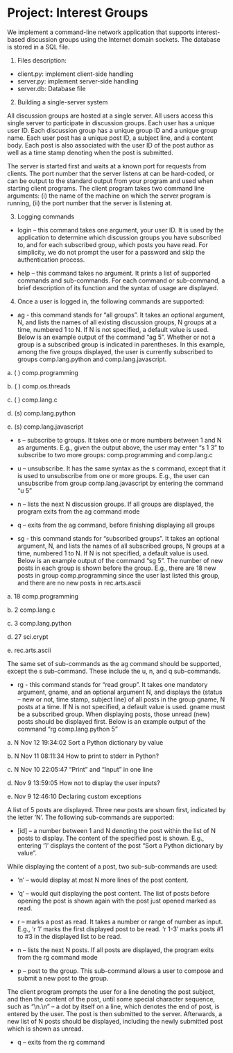 # Project: Interest Groups
We implement a command-line network application that supports interest-based discussion groups using the Internet domain sockets. The database is stored in a SQL file.

1. Files description:

* client.py: implement client-side handling  
* server.py: implement server-side handling
* server.db: Database file

2. Building a single-server system

All discussion groups are hosted at a single server. All users access this single server to participate in discussion groups. Each user has a unique user ID. Each discussion group has a unique group ID and a unique group name.  Each user post has a unique post ID, a subject line, and a content body. Each post is also associated with the user ID of the post author as well as a time stamp denoting when the post is submitted.

The server is started first and waits at a known port for requests from clients. The port number that the server listens at can be hard-coded, or can be output to the standard output from your program and used when starting client programs. The client program takes two command line arguments: (i) the name of the machine on which the server program is running, (ii) the port number that the server is listening at.

3. Logging commands

* login – this command takes one argument, your user ID. It is used by the application to determine which discussion groups you have subscribed to, and for each subscribed group, which posts you have read.  For simplicity, we do not prompt the user for a password and skip the authentication process.

* help – this command takes no argument. It prints a list of supported commands and sub-commands. For each command or sub-command, a brief description of its function and the syntax of usage are displayed.

4. Once a user is logged in, the following commands are supported:

* ag - this command stands for “all groups”. It takes an optional argument, N, and lists the names of all existing discussion groups, N groups at a time, numbered 1 to N.  If N is not specified, a default value is used. Below is an example output of the command “ag 5”.  Whether or not a group is a subscribed group is indicated in parentheses. In this example, among the five groups displayed, the user is currently subscribed to groups comp.lang.python and comp.lang.javascript.

a.  ( ) comp.programming

b.  ( ) comp.os.threads

c.  ( ) comp.lang.c

d.  (s) comp.lang.python

e.  (s) comp.lang.javascript


* s – subscribe to groups. It takes one or more numbers between 1 and N as arguments. E.g., given the output above, the user may enter “s 1 3” to subscribe to two more groups: comp.programming and comp.lang.c

* u – unsubscribe. It has the same syntax as the s command, except that it is used to unsubscribe from one or more groups. E.g., the user can unsubscribe from group comp.lang.javascript by entering the command “u 5”

* n – lists the next N discussion groups. If all groups are displayed, the program exits from the ag command mode

* q – exits from the ag command, before finishing displaying all groups

* sg - this command stands for “subscribed groups”. It takes an optional argument, N, and lists the names of all subscribed groups, N groups at a time, numbered 1 to N.  If N is not specified, a default value is used. Below is an example output of the command “sg 5”.  The number of new posts in each group is shown before the group. E.g., there are 18 new posts in group comp.programming since the user last listed this group, and there are no new posts in rec.arts.ascii

a. 18   comp.programming

b. 	2   comp.lang.c

c.  3   comp.lang.python

d. 27   sci.crypt

e.      rec.arts.ascii

The same set of sub-commands as the ag command should be supported, except the s sub-command. These include the u, n, and q sub-commands.

* rg - this command stands for “read group”. It takes one mandatory argument, gname, and an optional argument N, and displays the (status – new or not, time stamp, subject line) of all posts in the group gname, N posts at a time. If N is not specified, a default value is used. gname must be a subscribed group. When displaying posts, those unread (new) posts should be displayed first.  Below is an example output of the command “rg comp.lang.python 5”

a.  N  Nov 12 19:34:02   Sort a Python dictionary by value 

b.  N  Nov 11 08:11:34   How to print to stderr in Python?

c.  N  Nov 10 22:05:47   “Print” and “Input” in one line

d.     Nov  9 13:59:05   How not to display the user inputs?

e.     Nov  9 12:46:10   Declaring custom exceptions

A list of 5 posts are displayed. Three new posts are shown first, indicated by the letter ‘N’.  The following sub-commands are supported:

* [id] – a number between 1 and N denoting the post within the list of N posts to display. The content of the specified post is shown. E.g., entering ‘1’ displays the content of the post “Sort a Python dictionary by value”.

While displaying the content of a post, two sub-sub-commands are used:

* ‘n’ – would display at most N more lines of the post content.

* ‘q’ – would quit displaying the post content. The list of posts before opening the post is shown again with the post just opened marked as read.

* r – marks a post as read. It takes a number or range of number as input. E.g., ‘r 1’ marks the first displayed post to be read. ‘r 1-3’ marks posts #1 to #3 in the displayed list to be read.

* n – lists the next N posts. If all posts are displayed, the program exits from the rg command mode

* p – post to the group. This sub-command allows a user to compose and submit a new post to the group.

The client program prompts the user for a line denoting the post subject, and then the content of the post, until some special character sequence, such as “\n.\n” – a dot by itself on a line, which denotes the end of post, is entered by the user. The post is then submitted to the server.  Afterwards, a new list of N posts should be displayed, including the newly submitted post which is shown as unread.

* q – exits from the rg command
